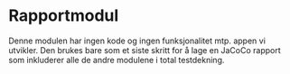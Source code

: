 # Rapportmodul

Denne modulen har ingen kode og ingen funksjonalitet mtp. appen vi utvikler. Den brukes bare som et siste skritt for å lage en JaCoCo rapport som inkluderer alle de andre modulene i total testdekning.
